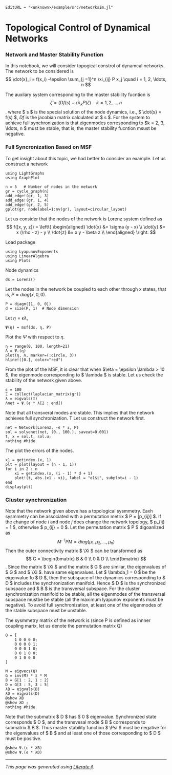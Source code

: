 ```@meta
EditURL = "<unknown>/example/src/networksim.jl"
```

# Topological Control of Dynamical Networks

### Network and Master Stability Function
In this notebook, we will consider topogical constrol of dynamcal networks. The network to be considered is
$$
\dot{x}_i = f(x_i) -\epsilon \sum_{j =1}^n \xi_{ij} P x_j \quad i = 1, 2, \ldots, n
$$

The auxilary system corresponding to the master stability fucntion is
$$
\dot{\zeta} = (Df(s) - \epsilon \lambda_k P) \zeta) \quad k = 1, 2, \ldots, n
$$.
where $ s $ is the special solution of the node dynamics, i.e., $ \dot{s} = f(s) $, $Df$ is the jacobian matrix
calculated at $ s $. For the system to achieve full synchronization is that eigenmodes corresponding to $k = 2, 3,
\ldots, n $ must be stable, that is, the master stability fucntion msust be negative.

### Full Syncronization Based on MSF
To get insight about this topic, we had better to consider an example. Let us construct a network

```@example networksim
using LightGraphs
using GraphPlot

n = 5   # Number of nodes in the network
gr = cycle_graph(n)
add_edge!(gr, 1, 3)
add_edge!(gr, 1, 4)
add_edge!(gr, 2, 5)
gplot(gr, nodelabel=1:nv(gr), layout=circular_layout)
```

Let us consider that the nodes of the network is Lorenz system defined as
$$
f([x, y, z]) = \left\{
\begin{aligned}
\dot{x} &= \sigma (y - x) \\
\dot{y} &= x (\rho - z) - y \\
\dot{z} &= x y - \beta z  \\
\end{aligned}
\right.
$$

Load package

```@example networksim
using LyapunovExponents
using LinearAlgebra
using Plots
```

Node dynamics

```@example networksim
ds = Lorenz()
```

Let the nodes in the network be coupled to each other through x states, that is, $P = diag(x, 0, 0)$.

```@example networksim
P = diagm([1, 0, 0])
d = size(P, 1)  # Node dimension
```

Let $\eta = \epsilon \lambda$,

```@example networksim
Ψ(η) = msf(ds, η, P)
```

Plot the $\Psi$ with respect to $\eta$.

```@example networksim
η = range(0, 100, length=21)
Λ = Ψ.(η)
plot(η, Λ, marker=(:circle, 3))
hline!([0.], color="red")
```

From the plot of the MSF, it is clear that when $\eta = \epsilon \lambda > 10 $, the eigenmode corresponding to $
\lambda $ is stable. Let us check the stability of the network given above.

```@example networksim
ϵ = 100
Ξ = collect(laplacian_matrix(gr))
λ = eigvals(Ξ)
Λnet = Ψ.(ϵ * λ[2 : end])
```

Note that all transveral modes are stable. This implies that the network achieves full synchronization. T
Let us construct the network first.

```@example networksim
net = Network(Lorenz, -ϵ * Ξ, P)
sol = solvenet(net, (0., 100.), saveat=0.001)
t, x = sol.t, sol.u;
nothing #hide
```

The plot the errors of the nodes.

```@example networksim
x1 = getindex.(x, 1)
plt = plot(layout = (n - 1, 1))
for i in 2 : n
    xi = getindex.(x, (i - 1) * d + 1)
    plot!(t, abs.(x1 - xi), label = "e1$i", subplot=i - 1)
end
display(plt)
```

### Cluster synchronization
Note that the network given above has a topological sysmmetry. Eaxh sysmmetry can be associated with a permutation
metrix $ P = [p_{ij}] $. If the change of node $i$ and node $j$ does change the network topology, $ p_{ij} = 1 $,
otherwise $ p_{ij} = 0 $. Let the permutation matrix $ P $ digoanlized as
$$
M^{-1} P M = diag(\mu_1, \mu_2, \ldots, \mu_n)
$$
Then the outer connectivity matrix $ \Xi $ can be transformed as
$$
G =
\begin{bmatrix}
B & 0 \\
0 & D \\
\end{bmatrix}
$$.
Since the matrix $ \Xi $ and the matrix $ G $ are similar, the eigenvalues of $ G $ and $ \Xi $. have same
eigenvalues. Let $ \lambda_1 = 0 $ be the eigenvalue fo $ D $, then the subspace of the dynamics corresponding to $ D
$ includes the synchronization manifold. Hence $ D $ is the synchronized subspace and $ B $ is the transversal
subspace. For the cluster synchronization manifold to be stable, all the eigenmodes of the transversal subspace mustbe
be stable (all the maximum lyapunov exponents must be negative). To avoid full synchronization, at least one of the
eigenmodes of the stable subspace must be unstable.

The sysmmetry matrix of the network is (since P is defined as innner coupling marix, let us denote the permutation
matrix Q)

```@example networksim
Q = [
    1 0 0 0 0;
    0 0 0 0 1;
    0 0 0 1 0;
    0 0 1 0 0;
    0 1 0 0 0
]

M = eigvecs(Q)
G = inv(M) * Ξ * M
B = G[1 : 2, 1 : 2]
D = G[3 : 5, 3 : 5]
λB = eigvals(B)
λD = eigvals(D)
@show λB
@show λD ;
nothing #hide
```

Note that the submatrix $ D $ has $ 0 $ eigenvalue. Synchronized state corresponds $ D $, and the transvesal mode $ B
$ corresponds to submatrix $ B $. Thus master stability function $ \Psi $ must be negative for the eigenvalues of $ B
$ and at least one of those corresponding to $ D $ must be positive.

```@example networksim
@show Ψ.(ϵ * λB)
@show Ψ.(ϵ * λD)
```

---

*This page was generated using [Literate.jl](https://github.com/fredrikekre/Literate.jl).*

